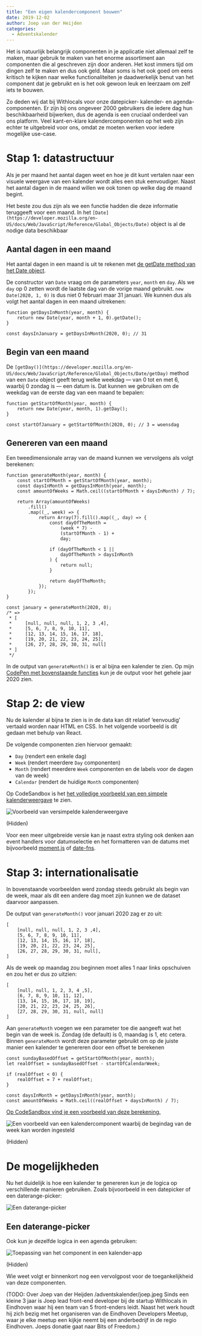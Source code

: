 ```yaml
---
title: "Een eigen kalendercomponent bouwen"
date: 2019-12-02
author: Joep van der Heijden
categories: 
  - Adventskalender
---
```

Het is natuurlijk belangrijk componenten in je applicatie niet allemaal zelf te maken, maar gebruik te maken van het enorme assortiment aan componenten die al geschreven zijn door anderen. Het kost immers tijd om dingen zelf te maken en dus ook geld. Maar soms is het ook goed om eens kritisch te kijken naar welke functionaliteiten je daadwerkelijk benut van het component dat je gebruikt en is het ook gewoon leuk en leerzaam om zelf iets te bouwen.

Zo deden wij dat bij Withlocals voor onze datepicker- kalender- en agenda-componenten. Er zijn bij ons ongeveer 2000 gebruikers die iedere dag hun beschikbaarheid bijwerken, dus de agenda is een cruciaal onderdeel van ons platform. Veel kant-en-klare kalendercomponenten op het web zijn echter te uitgebreid voor ons, omdat ze moeten werken voor iedere mogelijke use-case.

# Stap 1: datastructuur

Als je per maand het aantal dagen weet en hoe je dit kunt vertalen naar een visuele weergave van een kalender wordt alles een stuk eenvoudiger. Naast het aantal dagen in de maand willen we ook tonen op welke dag de maand begint.

Het beste zou dus zijn als we een functie hadden die deze informatie teruggeeft voor een maand. In het `[Date](https://developer.mozilla.org/en-US/docs/Web/JavaScript/Reference/Global_Objects/Date)` object is al de nodige data beschikbaar

## Aantal dagen in een maand

Het aantal dagen in een maand is uit te rekenen met [de getDate method van het Date object](https://developer.mozilla.org/en-US/docs/Web/JavaScript/Reference/Global_Objects/Date/getDate).

De constructor van `Date` vraag om de parameters `year`, `month` en `day`. Als we `day` op 0 zetten wordt de laatste dag van de vorige maand gebruikt. `new Date(2020, 1, 0)` is dus niet 0 februari maar 31 januari. We kunnen dus als volgt het aantal dagen in een maand uitrekenen:

```
function getDaysInMonth(year, month) {
    return new Date(year, month + 1, 0).getDate();
}

const daysInJanuary = getDaysInMonth(2020, 0); // 31
```

## Begin van een maand

De `[getDay()](https://developer.mozilla.org/en-US/docs/Web/JavaScript/Reference/Global_Objects/Date/getDay)` method van een `Date` object geeft terug welke weekdag — van 0 tot en met 6, waarbij 0 zondag is — een datum is. Dat kunnen we gebruiken om de weekdag van de eerste dag van een maand te bepalen:

```
function getStartOfMonth(year, month) {
    return new Date(year, month, 1).getDay();
}

const startOfJanuary = getStartOfMonth(2020, 0); // 3 = woensdag
```

## Genereren van een maand

Een tweedimensionale array van de maand kunnen we vervolgens als volgt berekenen:

```
function generateMonth(year, month) {
    const startOfMonth = getStartOfMonth(year, month);
    const daysInMonth = getDaysInMonth(year, month);
    const amountOfWeeks = Math.ceil((startOfMonth + daysInMonth) / 7);

    return Array(amountOfWeeks)
        .fill()
        .map((_, week) => {
            return Array(7).fill().map((_, day) => {
                const dayOfTheMonth = 
                    (week * 7) -
                    (startOfMonth - 1) +
                    day;

                if (dayOfTheMonth < 1 ||
                    dayOfTheMonth > daysInMonth
                ) {
                    return null;
                }

                return dayOfTheMonth;
            });
        });
}

const january = generateMonth(2020, 0);
/* =>
 * [
 *     [null, null, null, 1, 2, 3 ,4],
 *     [5, 6, 7, 8, 9, 10, 11],
 *     [12, 13, 14, 15, 16, 17, 18],
 *     [19, 20, 21, 22, 23, 24, 25],
 *     [26, 27, 28, 29, 30, 31, null]
 * ]
 */
```

In de output van `generateMonth()` is er al bijna een kalender te zien. Op mijn [CodePen met bovenstaande functies](https://codepen.io/klaasvaak/pen/pooYEGe?editors=0011) kun je de output voor het gehele jaar 2020 zien.

# Stap 2: de view

Nu de kalender al bijna te zien is in de data kan dit relatief ‘eenvoudig’ vertaald worden naar HTML en CSS. In het volgende voorbeeld is dit gedaan met behulp van React.

De volgende componenten zien hiervoor gemaakt:

* `Day` (rendert een enkele dag)
* `Week` (rendert meerdere `Day` componenten)
* `Month` (rendert meerdere `Week` componenten en de labels voor de dagen van de week)
* `Calendar` (rendert de huidige `Month` componenten)

Op CodeSandbox is het [het volledige voorbeeld van een simpele kalenderweergave](https://codesandbox.io/s/heuristic-mestorf-oxmtu) te zien.

![Voorbeeld van versimpelde kalenderweergave](https://fronteers.nl/_img/adventskalender/02-12-2019-1.png)

(Hidden)

Voor een meer uitgebreide versie kan je naast extra styling ook denken aan event handlers voor datumselectie en het formatteren van de datums met bijvoorbeeld [moment.js](https://momentjs.com/) of [date-fns](https://date-fns.org/).

# Stap 3: internationalisatie

In bovenstaande voorbeelden werd zondag steeds gebruikt als begin van de week, maar als dit een andere dag moet zijn kunnen we de dataset daarvoor aanpassen.

De output van `generateMonth()` voor januari 2020 zag er zo uit:

```
[
    [null, null, null, 1, 2, 3 ,4],
    [5, 6, 7, 8, 9, 10, 11],
    [12, 13, 14, 15, 16, 17, 18],
    [19, 20, 21, 22, 23, 24, 25],
    [26, 27, 28, 29, 30, 31, null],
]
```

Als de week op maandag zou beginnen moet alles 1 naar links opschuiven en zou het er dus zo uitzien:

```
[
    [null, null, 1, 2, 3, 4 ,5],
    [6, 7, 8, 9, 10, 11, 12],
    [13, 14, 15, 16, 17, 18, 19],
    [20, 21, 22, 23, 24, 25, 26],
    [27, 28, 29, 30, 31, null, null]
]
```

Aan `generateMonth` voegen we een parameter toe die aangeeft wat het begin van de week is. Zondag (de default) is 0, maandag is 1, etc cetera. Binnen `generateMonth` wordt deze parameter gebruikt om op de juiste manier een kalender te genereren door een offset te berekenen

```
const sundayBasedOffset = getStartOfMonth(year, month);
let realOffset = sundayBasedOffset - startOfCalendarWeek;

if (realOffset < 0) {
    realOffset = 7 + realOffset;
}

const daysInMonth = getDaysInMonth(year, month);
const amountOfWeeks = Math.ceil((realOffset + daysInMonth) / 7);
```

[Op CodeSandbox vind je een voorbeeld van deze berekening.](https://codesandbox.io/s/vigorous-tesla-97y6s)

![Een voorbeeld van een kalendercomponent waarbij de begindag van de week kan worden ingesteld](https://fronteers.nl/_img/adventskalender/02-12-2019-2.png)

(Hidden)

# De mogelijkheden

Nu het duidelijk is hoe een kalender te genereren kun je de logica op verschillende manieren gebruiken. Zoals bijvoorbeeld in een datepicker of een daterange-picker:

![Een daterange-picker](https://fronteers.nl/_img/adventskalender/02-12-2019-3.gif)

## Een daterange-picker

Ook kun je dezelfde logica in een agenda gebruiken:

![Toepassing van het component in een kalender-app](https://fronteers.nl/_img/adventskalender/02-12-2019-4.gif)

(Hidden)

Wie weet volgt er binnenkort nog een vervolgpost voor de toegankelijkheid van deze componenten.

(TODO: Over Joep van der Heijden
/adventskalender/joep.jpeg
Sinds een kleine 3 jaar is Joep lead front-end developer bij de startup Withlocals in Eindhoven waar hij een team van 5 front-enders leidt. Naast het werk houdt hij zich bezig met het organiseren van de Eindhoven Developers Meetup, waar je elke meetup een kijkje neemt bij een anderbedrijf in de regio Eindhoven.
Joeps donatie gaat naar Bits of Freedom.)
